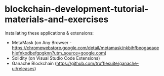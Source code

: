 # blockchain-development-tutorial-materials-and-exercises

Installating these applications & extensions:
- MetaMask (on Any Browser - https://chromewebstore.google.com/detail/metamask/nkbihfbeogaeaoehlefnkodbefgpgknn?utm_source=google.com)
- Solidity (on Visual Studio Code Extensions)
- Ganache Blockchain (https://github.com/trufflesuite/ganache-ui/releases)
